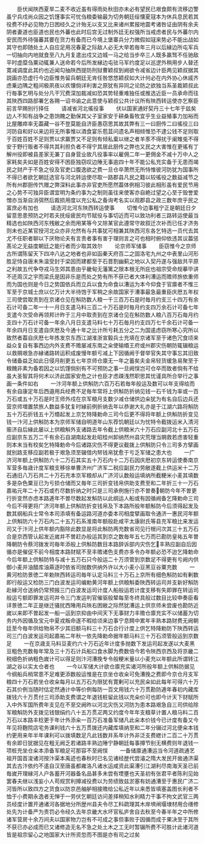 <!-- { "loadSidebar": true } -->
　　臣伏闻陜西夏旱二麦不收近虽有得雨处秋田亦未必有望民已艰食颇有流移边警虽宁兵戍尚众因之饥馑事实可忧刍粮委输最为切务朝廷绥懐夏冦本为休兵息民若其役费不纾必见物力日困经久之计殆无以支又比来诸州累报地震考诸咎证由阴有余夫阴者妻道也臣道也民也外蕃也此时后宫无过制外廷无权强所当戒虑者民与外蕃尔内安民而外待强蕃其要在货力有备而已今境上堡寨兵分力微假如冦来势必不能出战如其守也即随处土人自应足用况春夏之际敌人必无大举若毎年三月以后縁边所屯军兵一切抽向内地就食至八九月复遣出戍又边城一马之给当步卒三人既多羸驽不任驰敌平时虚糜刍粟动辄兼人送命若今后所发縁边屯驻马军约度足以巡逻外稍用步人替还寛减调度此其约也近闻勾抽陜西提防刑狱曹颖叔到阙欲令减省边计臣两见颖叔据其説画亦恐虚行今边臣惟务留兵朝廷无肯任咎悠悠颖叔如大计何必在内外协心休戚齐虑乗边隅之粗间极夙夜以疚懐倘详利害之原犹有异同之论防之欲独当系圣裁颖叔此行毎事乞明与处分凡干冗费深加裁减如恐其势轻重难独任或推选近臣一员承命而往其陜西四路部署乞各赐一诏书谕之此意使与颖叔公共计议所有陜西转运使亦乞察臣前言早赐别行择任
　　请减省河北徭役事
　　伏以国家通好契丹三十七年于兹矣边人不知有战争之患饷餽之勤保其父子室家安于耕桑畜牧宜乎生业益殖事力加裕而比屋雕瘁率无葢藏一谷不登莫能自济臣愚窃思其故其弊有三一曰厨传二曰徭役三曰河防自和好以来边将无所事惟以酒食宴乐苞苴问遗名声相倾惟恐不逮公钱不足则取于百姓百姓不足则贾以求赢贾又不足则有倾私槖以继之者羊豕不得扰于阑雉兎不得安于野行贩者不得共其利担负者不得宁其居此厨传之弊也又民之大害惟在更徭有丁解州役即被县差家无兼丁自身营业故凡役事率以雇佣二年一更佣金不减十万中人之家耗矣夫如是百姓安得不困臣独窃叹边陲无事逾四十年不能公私充实备于无患而竭民之财产于不急之役及官吏口腹逸欲之费一旦仓卒萧然无所恃惟彼河防犹为国事所不得已者欲乞朝廷选官与河北转运使尽取一路郡县凡民之籍以较徭役之数益减节之所有州郡厨传饩赠之弊深料此事亦非官吏所愿然葢体例相习彼此相形虽有爱民节用之心势不可独异臣谓宜明为条约事为之制则虽往来使客亦自絶过望之心至于毁誉爱憎亦当渐自消弭然后裁损用度以充公私之备询考名实以观郡县之政三数年庶乎民之富庶必有加也
　　请选河北河东陜西转运使事
　　切惟今边事粗宁正是朝廷日夕留意思患预防之时若夫抚绥疲民均节赋役与事切近而可以致功利者三路转运使最当精选也如陜西河东残敝之余而用某等今又除某官此遵常守故叙迁次补而已任才济务则未也近某官授河北众亦非允然有与共事犹可相兼其陜西河东各乞特选一员代去其尤不任职者聊以下厌物论夫有言责者事有害于理则言之可也相时俯仰依违其议葢惩髙论之无益度朝廷之能行者而少取其效尔
　　论京师军储事
　　臣窃惟今之京师古所谓陈留天下四冲八达之地者也非如函秦天府百二之固洛宅九州之中表里山河形胜足恃自唐末朱温受封于梁因而建都至于石晋割幽蓟之地以入契丹遂与强敌共平原之利故五代争夺戎马生郊其患由乎畿甸无藩篱之限本根无所庇也祖宗受命规摹毕讲不还周汉之宇而梁氏是因非乐是而处之势有所不获已者大体利漕运而赡师旅依重师而为国也则是今日之势国依兵而立兵以食为命食以漕运为本今仰食于官廪者不惟三军至于京城士庶以亿万计大半待饱于军稍之余故国家于漕事最急最重臣庆厯五年权三司使尝取责到在京诸仓见在斛防数人粮一千三百万石是时毎月约支三十四万有余石计可备二年一十一月日支遣马料三百二十万石是时毎月约支四万余石计可备七年支遣今次受命再领邦计昨于三月中取责到在京诸仓见在斛防数人粮八百万石毎月约支四十万石计可备一年余八月日支遣马料七十万石毎月约支四万七千余石计可备一年余四月日支遣自庆厯及今通十年之比计所亏耗五分之二为国逺虑窃所寒心究所以致然者葢自庆厯七年拣发京东西江湖淮浙宣毅兵士充填在京诸军至于诸色冗食顷来益众复自有事西边内外支费不赡屡减东南之籴使输缗王府或州郡灾伤朝防辄辍粮运以救赒艰急亦縁诸路转运积成废慢年额亏减上下因循阙于督举官失其守事忘其旧致令储备益乏如此日侵月削更五七年京师仓廪无一年之蓄矣夫金帛轻货缓急易聚至于粮餽非素为备若因之以饥馑倘别有不可预防之事一旦阙悮岂可仓卒而致者倘有不给虽大圣智其将何术以济此国家安危之计也臣才虑疎浅然职思其忧谨具所合举行之事画一条件如右
　　一汴河年额上供斛防六百万石若毎年般运及数可以年支得给而有余自康定年后西邉用兵经费不足毎年常将上供斛防折纳见钱一石千钱为率或一百万石或五十万石是时王师外戍在京军粮月支数少减仓储供边籴犹为有名自后边兵还营京师増置禁旅人数益多犹复时縁前例折纳去年以恭谢大礼亦是于江湖六路将斛防五十万石折钱五十万缗起发上京乞特降勅命三司今后更不得将年额上供斛防折变见钱一汴河上供斛防本为京师军储自明道年山东荐饥朝廷以为忧特令截拨运米入清河赈济自后縁此屡以上供粮斛外支诸路去年令截上供粮米六十万石应副河北十五万石应副京东五万二千有余石自湖南起发赴昭桂州卸纳然州县灾荒理当赒救若虑害轻重则本末当有校矣乞特降勅命今后诸路灾伤不得更议截拨上供斛防只令三司多方擘画就别路支移应副若极于艰急须至辍借内帑钱帛犹愈于亏乏军储之患大也
　　一广济河年额上供斛防六十二万石其实五十万石内十二万石因庆厯初京东转运使奏南京军营多毎歳计度军粮支移徐单曹济州广济军二税应副民力劳敝遂截上供运米十二万石通旧八万石共二十万石充本京军粮却从广济河认数般运填纳所截粳米小麦其填数多是杂色粟豆已为亏损仓储而又毎年三司折变钱帛供助支费至和二年折三十一万石嘉祐元年二十万石或冇尽数折纳之时只是三司承例施行亦不曽奏朝防今年不曽更行折变然亦虑本路逓年不曽尽数起发斛防以此纲运人船或有因循阙备乞降勅命三司今后不得更将广济河年额上供斛防折变钱帛及下本路所般年额斛防今后须得起发及数其纲船兵士常令本司添填有备运路河道亦委本司相度擘画取令通济一惠民河年额上供斛防六十万石内二十五万石系淮南年额般赴咸平太康尉氏等县充军粮比来发运司又于汴河上供年额内豁除此数显是将此斛防两充数省司见行根问次其三十五万石合是京西管认起发近嵗并不曽赶办般运其到京之数毎年五七万而已勘防皇祐五年曽降朝防令蔡河拨发司毎年添般上供斛防数目本路辞诉部内灾伤乞丰熟应副自后因循亦是催促不前今相度本路财赋不至丰赡诸色支费亦多令办年额必恐不迨乞降勅命今后年额上供斛防特与减十五万石只今般运二十万须管到京数足不得更有亏阙内供御小麦并油醋库油蔴逐时依省司抛数供纳外许以大小麦小豆黑豆谷粟充数
　　一黄河检防景徳二年勅陜西转运司毎年认定马料三十万石上京所有细色斛防如有剰数即行般运又检防三门白波发运司编勅黄河年额上供粮斛委陜西转运司并支新好斛防赴縁河仓送纳仍常预报三门白波发运司计度人船般运若计度支移有失即罪在转运司般运亏额即罪发运司并令三门发运判官催驱般辇每至冬终具般过数目比较申奏臣看详景徳二年正是继迁骚扰西陲用兵陜右困敝之际然犹漕运上供京师未尝废也勘防近嵗以来即不曽起发一船一运到京抑由中间天下无事财力丰赡仓廪充实不以储蓄为切务内外因循及宝元中夏戎叛命遂不暇给顷来边事宁息闗中累年丰熟本路财费无阙朝廷至今毎年供给物帛不少其旧额马料三十万石合行计度上供乞特降勅防下陜西转运司三门白波发运司起嘉祐二年秋一依先降勅命据年额马料三十万石须管般运到京数足
　　一在京歳支马料豆麦约六十万石近年计度多抛数下发运司起发遂以大麦黑豆粗色充数毎年常及三十万石计兵船口食水脚为费数倍今若令陜西京西及将京畿二税细色折纳粗色嵗计可以得足则汴河漕挽专令般粳米量以小麦充以年额此所谓转江湖之谷以实太仓者也
　　一今以军储大计欲仓廪充实诸河所般年额上供斛防据见今纲船兵梢常患不足难更添数般运惟是在京坐仓收籴可免漕挽之费即今京仓月支军粮四十万石若坐仓收籴每月以五万石为限犹有寛剰可以充民籴如此每年可得六十万石其价例当随时估定然通计中等价例每防一百文用钱六十万贯勘防逓年春初内藏库拨钱六十万贯付三司添助支费谓之年退钱桩留此钱以充籴价可也即今计天下财赋所入中外军国所费年支见在不至交阙昨以河北灾伤又河防为患本路艰急自三司供给除军粮斛防外支拨见钱银绢约八十五万贯疋两又约度今年年支粮草计置人粮马料二百万石以本路丰稔更于年计外添籴一百万石准备军储凡此籴本价钱今已计度有备又今年见将麴院店宅务课利钱六十五万贯拨还内藏库填纳至和二年分辍过河北便籴本钱约更用来年半年课利可以拨填数足凡此钱数并系年计外非泛支费緫计二百二十万贯有余即日犹据见在粗无阙乏若诸路丰熟边陲宁静朝廷每事撙节别无横费则年退钱一项桩充坐仓籴本添备军粮足可那容不至阙悮
　　一备储廪通漕运当令河道疏通艺祖开国首浚诸河按汴渠本禹迹也春秋时已名见诸经歴代尝濬之隋大发民开凿通济渠其去古汴依约不逺自汉至唐虽都雍洛凡诸水运咸资此渠漕引江湖利尽南海天圣已前毎嵗开理縁河人户各蓄开河器备名品甚多未尝有堙壅也天圣初有张君平者陈利见始罢春夫继以浅妄小人苟规赏利撙减役费以为劳绩致兹淤塞有妨通漕至于惠民广济二河皆所以致四方之货食以防京邑舳舻相接赡给公私近年以来悉皆填塞盖图长利者不恤于小费期永逸者无惮于一劳伏乞朝廷访问差择稍知水利精力干事不拘文武官三两员经度计置开通诸河各据地分所歴州县夫令尽工料疏理其木岸埧闸堰埭材用合缮修处先为计备严为责罚必令经久去年京畿大水坏官私庐舍自去秋至今春半年之中所修诸军营房十余万间夫以国家物力岂有不可成之事但事败于因循而成于果决至于其所不获已亦必成而巳又诸修造无名不急之处土木之工无时暂辍所费不可胜计此诸河道皆是祖宗留心之地国家大计所资忽而不图是亦有司之过矣
